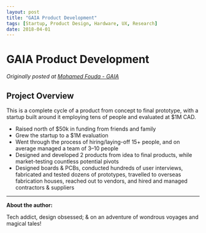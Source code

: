 ```yaml
---
layout: post
title: "GAIA Product Development"
tags: [Startup, Product Design, Hardware, UX, Research]
date: 2018-04-01
---
```


# GAIA Product Development

*Originally posted at [Mohamed Fouda - GAIA](https://sites.google.com/view/mohamed-fouda/experience/gaia)*

## Project Overview
This is a complete cycle of a product from concept to final prototype, with a startup built around it employing tens of people and evaluated at $1M CAD.

- Raised north of $50k in funding from friends and family
- Grew the startup to a $1M evaluation
- Went through the process of hiring/laying-off 15+ people, and on average managed a team of 3–10 people
- Designed and developed 2 products from idea to final products, while market-testing countless potential pivots
- Designed boards & PCBs, conducted hundreds of user interviews, fabricated and tested dozens of prototypes, travelled to overseas fabrication houses, reached out to vendors, and hired and managed contractors & suppliers

---

**About the author:**

Tech addict, design obsessed; & on an adventure of wondrous voyages and magical tales!
